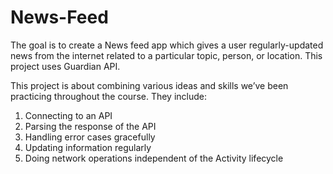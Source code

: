 # News-Feed
The goal is to create a News feed app which gives a user regularly-updated news from the internet related to a particular topic, person, or location. This project uses Guardian API.

This project is about combining various ideas and skills we’ve been practicing throughout the course. They include:

1. Connecting to an API
2. Parsing the response of the API
3. Handling error cases gracefully
4. Updating information regularly
5. Doing network operations independent of the Activity lifecycle

